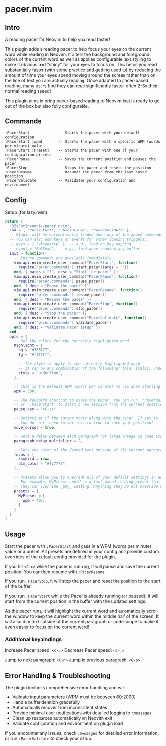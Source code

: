 # pacer.nvim
## Intro

A reading pacer for Neovim to help you read faster!

This plugin adds a reading pacer to help focus your eyes on the current word while reading in Neovim. It alters the background and foreground colors of the current word as well as applies configurable text styling to make it obvious and "shiny" for your eyes to focus on. This helps you read substantially faster (with some practice and getting used to) by reducing the amount of time your eyes spend moving around the screen rather than on the line of text you are actually reading. Once adapted to pacer-based reading, many users find they can read significantly faster, often 2-3x their normal reading speed!

This plugin aims to bring pacer-based reading to Neovim that is ready to go out of the box but also fully configurable.

## Commands

```vim
:PacerStart             -- Starts the pacer with your default configuration
:PacerStart [wpm]       -- Starts the pacer with a specific WPM (words per minute) value
:PacerStart [Preset]    -- Starts the pacer with one of your configuration presets
:PacerPause             -- Saves the current position and pauses the pacer
:PacerStop              -- Stops the pacer and resets the position
:PacerResume            -- Resumes the pacer from the last saved position
:PacerValidate          -- Validates your configuration and environment
```

## Config

Setup (for lazy.nvim):

```lua
return {
  "3ZsForInsomnia/pacer.nvim",
  cmd = { "PacerStart", "PacerResume", "PacerValidate" },
  -- Plugin will be automatically loaded when any of the above commands are used
  -- You can also add keys or events for other loading triggers:
  -- keys = { "<leader>p" }, -- e.g., load on key mapping
  -- event = "BufRead", -- e.g., load when reading any buffer
  init = function()
    -- Ensure commands are available immediately
    vim.api.nvim_create_user_command("PacerStart", function() 
      require("pacer.commands").start_pacer({args = ""}) 
    end, { nargs = "?", desc = "Start the pacer" })
    vim.api.nvim_create_user_command("PacerPause", function() 
      require("pacer.commands").pause_pacer() 
    end, { desc = "Pause the pacer" })
    vim.api.nvim_create_user_command("PacerResume", function() 
      require("pacer.commands").resume_pacer() 
    end, { desc = "Resume the pacer" })
    vim.api.nvim_create_user_command("PacerStop", function() 
      require("pacer.commands").stop_pacer() 
    end, { desc = "Stop the pacer" })
    vim.api.nvim_create_user_command("PacerValidate", function() 
      require("pacer.commands").validate_pacer() 
    end, { desc = "Validate Pacer setup" })
  end,
  opts = {
    -- Set the colors for the currently highlighted word
    highlight = {
      bg = "#335577",
      fg = "#ffffff",

      -- The style to apply to the currently highlighted word
      -- It can be any combination of the following: bold, italic, underline, undercurl
      style = "underline",
    },

    -- This is the default WPM (words per minute) to use when starting the pacer if no WPM or Preset is provided
    wpm = 300,

    -- The keyboard shortcut to pause the pacer. You can run `:PacerResume` to restart your existing pacer session,
    -- or `:PacerStart` to start a new session from the current position in the buffer.
    pause_key = "<C-c>",

    -- Determines if the cursor moves along with the pacer. If set to false, the pacer will highlight words without moving the cursor.
    -- You do _not_ need to set this to true to save your position!
    move_cursor = true,

    -- Sets a delay between each paragraph (or large change in code scope) to make transitions smoother.
    paragraph_delay_multiplier = 2,

    -- Sets the color of the dimmed text outside of the current paragraph or code scope.
    focus = {
      enabled = true,
      dim_color = "#777777",
    },

    -- Presets allow you to override all of your default settings in an easy way.
    -- For example, MyPreset could be a fast-paced reading preset that you can quickly switch to.
    -- They can override _any_ setting. Anything they do not override will use the default config.
    presets = {
      MyPreset = {
        wpm = 400,
      }
    }
  }
}
```

## Usage

Start the pacer with `:PacerStart` and pass in a WPM (words per minute) value or a preset. All presets are defined in your config and provide custom overrides of the default config provided for the plugin.

If you hit `<C-c>` while the pacer is running, it will pause and save the current position. You can then resume with `:PacerResume`.

If you run `:PacerStop`, it will stop the pacer and reset the position to the start of the buffer.

If you run `:PacerStart` while the Pacer is already running (or paused), it will start from the current position in the buffer with the updated settings.

As the pacer runs, it will highlight the current word and automatically scroll the window to keep the current word within the middle half of the screen. It will also dim text outside of the current paragraph or code scope to make it even easier to focus on the current word!

### Additional keybindings

Increase Pacer speed:       `<C-.>`
Decrease Pacer speed:       `<C-,>`

Jump to next paragraph:     `<C-n>`
Jump to previous paragraph: `<C-p>`

## Error Handling & Troubleshooting

The plugin includes comprehensive error handling and will:
- Validate input parameters (WPM must be between 60-2000)
- Handle buffer deletion gracefully
- Automatically recover from inconsistent states
- Provide minimal user notifications with detailed logging to `:messages`
- Clean up resources automatically on Neovim exit
- Validate configuration and environment on plugin load

If you encounter any issues, check `:messages` for detailed error information, or run `:PacerValidate` to check your setup.

